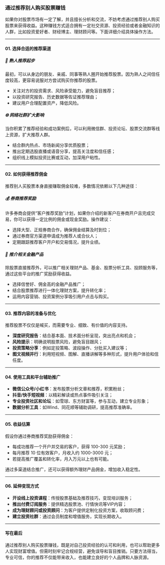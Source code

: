 ### 通过推荐别人购买股票赚钱

如果你对股票市场有一定了解，并且擅长分析和交流，不妨考虑通过推荐别人购买股票来获得收益。这种赚钱方式适合拥有一定社交资源、投资经验或者金融知识的人群，比如投资爱好者、财经博主、理财顾问等。下面详细介绍具体操作方法。

***

#### 01. 选择合适的推荐渠道
##### 🤝 熟人推荐起步  
最初，可以从身边的朋友、亲戚、同事等熟人圈开始推荐股票。因为熟人之间信任度较高，更容易说服对方尝试购买你推荐的股票。  
- 关注对方的投资需求、风险承受能力，避免盲目推荐；  
- 以投资研究报告、历史数据等佐证推荐理由；  
- 建议用户合理配置资产，降低风险。

##### 🌐 网络社群扩大影响  
当你积累了推荐经验和成功案例后，可以利用微信群、投资论坛、股票交流群等线上资源，扩大推荐人群。  
- 结合群内热点、市场新闻分享优质股票；  
- 推出定期选股直播或语音分享，提高关注度和信任感；  
- 组织线上模拟投资比赛或互动，加深用户粘性。

***

#### 02. 如何获得推荐佣金
推荐别人买股票本身直接赚取佣金较难，多数情况依赖以下几种途径：  
##### 💰 券商推荐奖励  
许多券商会提供“客户推荐奖励”计划，如果你介绍的新客户在券商开户且完成交易，你可以获得一定比例的佣金或现金奖励。操作建议：  
- 选择大型、正规券商合作，确保佣金结算及时到位；  
- 通过券商官方渠道申请成为推荐人或合伙人；  
- 定期跟踪推荐客户开户和交易情况，提升业绩。

##### 🔄 推介相关金融产品  
除股票直接推荐外，可以推广相关理财产品、基金、股票分析工具、投顾服务等，通过这些平台的推广奖励获得收益。  
- 选择信誉好、佣金高的金融产品推广；  
- 结合股票推荐进行一体化理财方案，提升转化率；  
- 运用内容营销、投资案例分享吸引用户点击与购买。

***

#### 03. 推荐内容的准备与优化
推荐股票不仅仅是喊买，而需要专业、细致、有价值的内容支持。  
- **深度研究报告**：结合基本面、技术面分析呈现，突出亮点和机会；  
- **风险提示**：明确说明股票风险，避免盲目跟风；  
- **投资策略分享**：例如定投策略、波段操作、分批买入建议等；  
- **图文视频并行**：利用短视频、图解、直播讲解等多种形式，提升用户体验和信任度。

***

#### 04. 使用工具和平台辅助推广
- **微信公众号/小红书**：发布股票分析文章和推荐，积累粉丝；  
- **抖音/快手短视频**：以精彩解读或热点事件吸引关注；  
- **专业投资社区和论坛**：如雪球、东方财富等，参与互动，建立专业形象；  
- **数据分析工具**：如Wind、同花顺等辅助调研，提高推荐准确率。

***

#### 05. 收益估算
假设你通过券商推荐奖励获得佣金：  
- 每成功推荐一个开户并交易的客户，获得 100-300 元奖励；  
- 每月推荐 10 位有效客户，月收入约 1000-3000 元；  
- 若提高推广覆盖和转化率，月入万元以上也有可能。

通过多渠道结合推广，还可以获得额外理财产品佣金，增加收入稳定性。

***

#### 06. 延伸变现方式
- **开设线上投资课程**：传授股票基础及推荐技巧，变现培训服务；  
- **推出付费订阅服务**：提供精选股票池、行情快讯等VIP内容；  
- **成为理财顾问或投资顾问**：为客户提供定制化投资方案，收取顾问费；  
- **建立投资社群**：通过会员制度和增值服务，实现长期收入。

***

#### 写在最后  
通过推荐别人购买股票赚钱，既是对自己投资经验的认可和利用，也可以帮助更多人实现财富增值。但需时刻牢记合规经营，避免误导和盲目推销。只要方法得当，专业可信，你的推荐不仅能带来收入，也能建立良好的个人品牌和人脉资源。